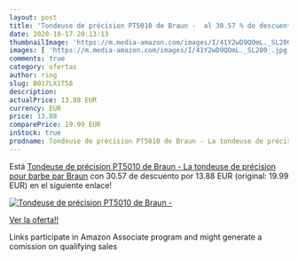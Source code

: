 ```yaml
---
layout: post
title: 'Tondeuse de précision PT5010 de Braun -  al 30.57 % de descuento'
date: 2020-10-17 20:13:13
thumbnailImage: 'https://m.media-amazon.com/images/I/41Y2wD9QOmL._SL200_.jpg'
images: [ 'https://m.media-amazon.com/images/I/41Y2wD9QOmL._SL200_.jpg' ]
comments: true
category: ofertas
author: ring
slug: B017LX1T58
description:
actualPrice: 13.88 EUR
currency: EUR
price: 13.88
comparePrice: 19.99 EUR
inStock: true
prodname: Tondeuse de précision PT5010 de Braun - La tondeuse de précision pour barbe par Braun
---
```


Está [Tondeuse de précision PT5010 de Braun - La tondeuse de précision pour barbe par Braun](https://www.amazon.fr/dp/B017LX1T58/?tag=tolees0d-21) con 30.57 de descuento por 13.88 EUR (original: 19.99 EUR) en el siguiente enlace!

[![Tondeuse de précision PT5010 de Braun - ](https://m.media-amazon.com/images/I/41Y2wD9QOmL._SL200_.jpg)](https://www.amazon.fr/dp/B017LX1T58/?tag=tolees0d-21)

[Ver la oferta!!](https://www.amazon.fr/dp/B017LX1T58/?tag=tolees0d-21)

Links participate in Amazon Associate program and might generate a comission on qualifying sales


